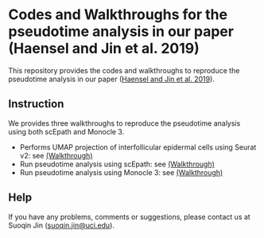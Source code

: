 # Codes and Walkthroughs for the pseudotime analysis in our paper (Haensel and Jin et al. 2019)
This repository provides the codes and walkthroughs to reproduce the pseudotime analysis in our paper ([Haensel and Jin et al. 2019](https://papers.ssrn.com/sol3/papers.cfm?abstract_id=3464652)).

## Instruction

We provides three walkthroughs to reproduce the pseudotime analysis using both scEpath and Monocle 3. 

- Performs UMAP projection of interfollicular epidermal cells using Seurat v2: see [(Walkthrough)](https://htmlpreview.github.io/?https://github.com/sqjin/codes_CellReports2019/blob/master/pseudotimeAnalysis_Seurat.html)
- Run pseudotime analysis using scEpath: see [(Walkthrough)](https://htmlpreview.github.io/?https://github.com/sqjin/codes_CellReports2019/blob/master/pseudotimeAnalysis_scEpath.html)
- Run pseudotime analysis using Monocle 3: see [(Walkthrough)](https://htmlpreview.github.io/?https://github.com/sqjin/codes_CellReports2019/blob/master/pseudotimeAnalysis_Monocl3.html)

## Help
If you have any problems, comments or suggestions, please contact us at Suoqin Jin (suoqin.jin@uci.edu).


